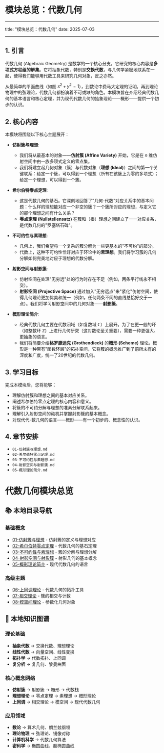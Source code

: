 # 模块总览：代数几何

---

title: "模块总览：代数几何"
date: 2025-07-03

---

## 1. 引言

代数几何 (Algebraic Geometry) 是数学的一个核心分支，它研究的核心内容是**多项式方程组的解集**。它将抽象代数，特别是**交换代数**，与几何学紧密地联系在一起，使得我们能够用代数工具来研究几何对象，反之亦然。

从最简单的平面曲线（如圆 $x^2 + y^2 = 1$），到数论中费马大定理的证明，再到理论物理中的弦理论，代数几何都扮演着不可或缺的角色。本模块旨在介绍经典代数几何的基本语言和核心定理，并为现代代数几何的抽象理论——概形——提供一个初步的认识。

## 2. 核心内容

本模块将围绕以下核心主题展开：

- **仿射簇与理想**:
  - 我们将从最基本的对象——**仿射簇 (Affine Variety)** 开始，它是在 $n$ 维仿射空间中由一族多项式定义的零点集。
  - 我们将建立起几何对象（簇）与代数对象（**理想 (Ideal)**）之间的第一个关键联系：给定一个簇，可以得到一个理想（所有在该簇上为零的多项式）；给定一个理想，可以得到一个簇。

- **希尔伯特零点定理**:
  - 这是代数几何的基石。它深刻地回答了"几何-代数"对应关系中的基本问题：什么样的理想能对应一个非空的簇？一个簇所对应的理想，与定义它的那个理想之间有什么关系？
  - **零点定理 (Nullstellensatz)** 在簇和（根）理想之间建立了一一对应关系，是代数几何的"罗塞塔石碑"。

- **不可约性与素理想**:
  - 几何上，我们希望将一个复杂的簇分解为一些更基本的"不可约"的部分。
  - 代数上，这种不可约性恰好对应于环论中的**素理想**。我们将学习簇的几何分解如何完美地对应于理想的代数分解。

- **射影空间与射影簇**:
  - 仿射空间在处理"无穷远"处的行为时存在不足（例如，两条平行线永不相交）。
  - **射影空间 (Projective Space)** 通过加入"无穷远点"来"紧化"仿射空间，使得几何理论更加优美和统一（例如，任何两条不同的直线总恰好交于一点）。我们将学习射影空间中的几何对象——**射影簇**。

- **概形理论简介**:
  - 经典代数几何主要在代数闭域（如复数域 $\mathbb{C}$）上展开。为了在更一般的环（如整数环 $\mathbb{Z}$）上进行几何研究（这对数论至关重要），需要一种更强大、更抽象的语言。
  - 我们将简要介绍**格罗滕迪克 (Grothendieck)** 的**概形 (Scheme)** 理论。概形是一种带有"函数环层"的拓扑空间，它将簇的概念推广到了前所未有的深度和广度，统一了20世纪的代数几何。

## 3. 学习目标

完成本模块后，您将能够：

- 理解仿射簇和理想之间的基本对应关系。
- 阐述希尔伯特零点定理的核心内容和意义。
- 将簇的不可约分解与理想的准素分解联系起来。
- 理解引入射影空间的动机并掌握射影簇的基本概念。
- 对现代代-数几何的语言——概形——有一个初步的、概念性的认识。

## 4. 章节安排

- `01-仿射簇与理想.md`
- `02-希尔伯特零点定理.md`
- `03-不可约性与素理想.md`
- `04-射影空间与射影簇.md`
- `05-概形理论简介.md`

# 代数几何模块总览

## 📚 本地目录导航

### 基础概念

- [01-仿射簇与理想](./01-仿射簇与理想.md) - 仿射簇的定义与理想对应
- [02-希尔伯特零点定理](./02-希尔伯特零点定理.md) - 代数几何的基石定理
- [03-不可约性与素理想](./03-不可约性与素理想.md) - 簇的分解与理想分解
- [04-射影空间与射影簇](./04-射影空间与射影簇.md) - 射影几何的基本概念
- [05-概形理论简介](./05-概形理论简介.md) - 现代代数几何的语言

### 高级主题

- [06-上同调理论](./06-上同调理论.md) - 代数几何的拓扑工具
- [07-相交理论](./07-相交理论.md) - 簇的相交与计数
- [08-模空间理论](./08-模空间理论.md) - 参数化几何对象

## 🧠 本地知识图谱

### 理论基础

- **抽象代数** → 交换代数、理想理论
- **线性代数** → 向量空间、线性变换
- **拓扑学** → 代数拓扑、上同调
- **复分析** → 复几何、黎曼曲面

### 核心概念网络

- **仿射簇** → 射影簇 → 概形 → 代数栈
- **理想理论** → 零点定理 → 素理想 → 概形理论
- **上同调** → 相交理论 → 模空间 → 现代代数几何

### 应用领域

- **数论** → 算术几何、朗兰兹纲领
- **理论物理** → 弦理论、镜像对称
- **计算机科学** → 代数几何算法
- **密码学** → 椭圆曲线、超椭圆曲线
